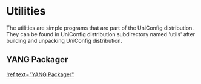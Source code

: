 # Utilities

The utilities are simple programs that are part of the UniConfig distribution. They can be found in UniConfig
distribution subdirectory named 'utils' after building and unpacking UniConfig distribution.

## YANG Packager

[!ref text="YANG Packager"](../utilities/yang-packager)